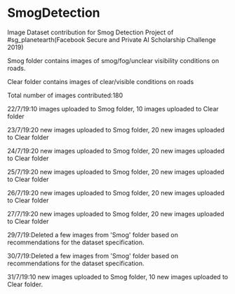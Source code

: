 # SmogDetection

Image Dataset contribution for Smog Detection Project of #sg_planetearth(Facebook Secure and Private AI Scholarship Challenge 2019)

Smog folder contains images of smog/fog/unclear visibility conditions on roads.

Clear folder contains images of clear/visible conditions on roads

Total number of images contributed:180

22/7/19:10 images uploaded to Smog folder, 10 images uploaded to Clear folder

23/7/19:20 new images uploaded to Smog folder, 20 new images uploaded to Clear folder

24/7/19:20 new images uploaded to Smog folder, 20 new images uploaded to Clear folder

25/7/19:20 new images uploaded to Smog folder, 20 new images uploaded to Clear folder

26/7/19:20 new images uploaded to Smog folder, 20 new images uploaded to Clear folder

27/7/19:20 new images uploaded to Smog folder, 20 new images uploaded to Clear folder

29/7/19:Deleted a few images from 'Smog' folder based on recommendations for the dataset specification. 

30/7/19:Deleted a few images from 'Smog' folder based on recommendations for the dataset specification. 

31/7/19:10 new images uploaded to Smog folder, 10 new images uploaded to Clear folder.
